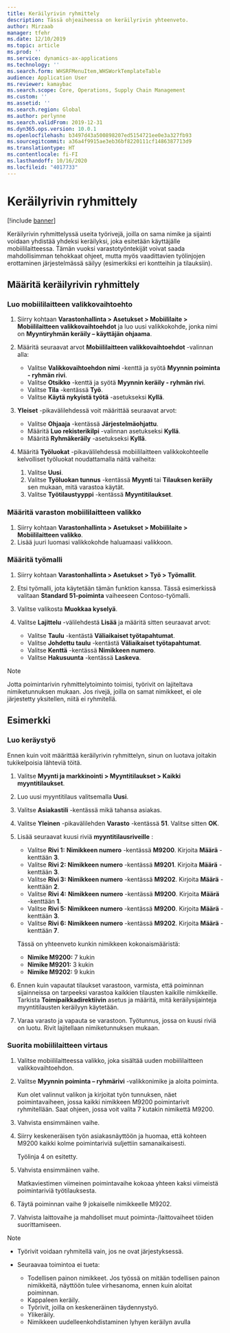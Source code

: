 ```yaml
---
title: Keräilyrivin ryhmittely
description: Tässä ohjeaiheessa on keräilyrivin yhteenveto.
author: Mirzaab
manager: tfehr
ms.date: 12/10/2019
ms.topic: article
ms.prod: ''
ms.service: dynamics-ax-applications
ms.technology: ''
ms.search.form: WHSRFMenuItem,WHSWorkTemplateTable
audience: Application User
ms.reviewer: kamaybac
ms.search.scope: Core, Operations, Supply Chain Management
ms.custom: ''
ms.assetid: ''
ms.search.region: Global
ms.author: perlynne
ms.search.validFrom: 2019-12-31
ms.dyn365.ops.version: 10.0.1
ms.openlocfilehash: b3497d43a500898207ed5154721ee0e3a327fb93
ms.sourcegitcommit: a36a4f9915ae3eb36bf8220111cf1486387713d9
ms.translationtype: HT
ms.contentlocale: fi-FI
ms.lasthandoff: 10/16/2020
ms.locfileid: "4017733"
---
```

# <a name="pick-line-grouping"></a>Keräilyrivin ryhmittely

[!include [banner](../includes/banner.md)]

Keräilyrivin ryhmittelyssä useita työrivejä, joilla on sama nimike ja sijainti voidaan yhdistää yhdeksi keräilyksi, joka esitetään käyttäjälle mobiililaitteessa. Tämän vuoksi varastotyöntekijät voivat saada mahdollisimman tehokkaat ohjeet, mutta myös vaadittavien työlinjojen erottaminen järjestelmässä säilyy (esimerkiksi eri kontteihin ja tilauksiin).

## <a name="set-up-pick-line-grouping"></a>Määritä keräilyrivin ryhmittely

### <a name="create-a-mobile-device-menu-item"></a>Luo mobiililaitteen valikkovaihtoehto

1. Siirry kohtaan **Varastonhallinta \> Asetukset \> Mobiililaite \> Mobiililaitteen valikkovaihtoehdot** ja luo uusi valikkokohde, jonka nimi on **Myyntiryhmän keräily – käyttäjän ohjaama**.
2. Määritä seuraavat arvot **Mobiililaitteen valikkovaihtoehdot** -valinnan alla:

    - Valitse **Valikkovaihtoehdon nimi** -kenttä ja syötä **Myynnin poiminta - ryhmän rivi**.
    - Valitse **Otsikko** -kenttä ja syötä **Myynnin keräily - ryhmän rivi**.
    - Valitse **Tila** -kentässä **Työ**.
    - Valitse **Käytä nykyistä työtä** -asetukseksi **Kyllä**.

3. **Yleiset** -pikavälilehdessä voit määrittää seuraavat arvot:

    - Valitse **Ohjaaja** -kentässä **Järjestelmäohjattu**.
    - Määritä **Luo rekisterikilpi** -valinnan asetukseksi **Kyllä**.
    - Määritä **Ryhmäkeräily** -asetukseksi **Kyllä**.

4. Määritä **Työluokat** -pikavälilehdessä mobiililaitteen valikkokohteelle kelvolliset työluokat noudattamalla näitä vaiheita:

    1. Valitse **Uusi**.
    2. Valitse **Työluokan tunnus** -kentässä **Myynti** tai **Tilauksen keräily** sen mukaan, mitä varastoa käytät.
    3. Valitse **Työtilaustyyppi** -kentässä **Myyntitilaukset**.

### <a name="set-up-a-mobile-device-menu"></a>Määritä varaston mobiililaitteen valikko

1. Siirry kohtaan **Varastonhallinta \> Asetukset \> Mobiililaite \> Mobiililaitteen valikko**. 
1. Lisää juuri luomasi valikkokohde haluamaasi valikkoon.

### <a name="set-up-a-work-template"></a>Määritä työmalli

1. Siirry kohtaan **Varastonhallinta \> Asetukset \> Työ \> Työmallit**.
1. Etsi työmalli, jota käytetään tämän funktion kanssa. Tässä esimerkissä valitaan **Standard 51-poiminta** vaiheeseen Contoso-työmalli.
1. Valitse valikosta **Muokkaa kyselyä**.
1. Valitse **Lajittelu** -välilehdestä **Lisää** ja määritä sitten seuraavat arvot:

    - Valitse **Taulu** -kentästä **Väliaikaiset työtapahtumat**.
    - Valitse **Johdettu taulu** -kentästä **Väliaikaiset työtapahtumat**.
    - Valitse **Kenttä** -kentässä **Nimikkeen numero**.
    - Valitse **Hakusuunta** -kentässä **Laskeva**.

> [!NOTE]
> Jotta poimintarivin ryhmittelytoiminto toimisi, työrivit on lajiteltava nimiketunnuksen mukaan. Jos rivejä, joilla on samat nimikkeet, ei ole järjestetty yksitellen, niitä ei ryhmitellä.

## <a name="example"></a>Esimerkki

### <a name="create-picking-work"></a>Luo keräystyö

Ennen kuin voit määrittää keräilyrivin ryhmittelyn, sinun on luotava joitakin tukikelpoisia lähteviä töitä.

1. Valitse **Myynti ja markkinointi \> Myyntitilaukset \> Kaikki myyntitilaukset**.
2. Luo uusi myyntitilaus valitsemalla **Uusi**. 
3. Valitse **Asiakastili** -kentässä mikä tahansa asiakas. 
4. Valitse **Yleinen** -pikavälilehden **Varasto** -kentässä **51**. Valitse sitten **OK**.
5. Lisää seuraavat kuusi riviä **myyntitilausriveille** :

    - Valitse **Rivi 1:** **Nimikkeen numero** -kentässä **M9200**. Kirjoita **Määrä** -kenttään **3**.
    - Valitse **Rivi 2:** **Nimikkeen numero** -kentässä **M9201**. Kirjoita **Määrä** -kenttään **3**. 
    - Valitse **Rivi 3:** **Nimikkeen numero** -kentässä **M9202**. Kirjoita **Määrä** -kenttään **2**. 
    - Valitse **Rivi 4:** **Nimikkeen numero** -kentässä **M9200**. Kirjoita **Määrä** -kenttään **1**. 
    - Valitse **Rivi 5:** **Nimikkeen numero** -kentässä **M9200**. Kirjoita **Määrä** -kenttään **3**.
    - Valitse **Rivi 6:** **Nimikkeen numero** -kentässä **M9202**. Kirjoita **Määrä** -kenttään **7**. 

    Tässä on yhteenveto kunkin nimikkeen kokonaismääristä:

    - **Nimike M9200:** 7 kukin
    - **Nimike M9201:** 3 kukin
    - **Nimike M9202:** 9 kukin

6. Ennen kuin vapautat tilaukset varastoon, varmista, että poiminnan sijainneissa on tarpeeksi varastoa kaikkien tilausten kaikille nimikkeille. Tarkista **Toimipaikkadirektiivin** asetus ja määritä, mitä keräilysijainteja myyntitilausten keräilyyn käytetään.
7. Varaa varasto ja vapauta se varastoon. Työtunnus, jossa on kuusi riviä on luotu. Rivit lajitellaan nimiketunnuksen mukaan.

### <a name="run-the-mobile-device-flow"></a>Suorita mobiililaitteen virtaus

1. Valitse mobiililaitteessa valikko, joka sisältää uuden mobiililaitteen valikkovaihtoehdon.
1. Valitse **Myynnin poiminta – ryhmärivi** -valikkonimike ja aloita poiminta.

    Kun olet valinnut valikon ja kirjoitat työn tunnuksen, näet poimintavaiheen, jossa kaikki nimikkeen M9200 poimintarivit ryhmitellään. Saat ohjeen, jossa voit valita 7 kutakin nimikettä M9200.

1. Vahvista ensimmäinen vaihe. 
1. Siirry keskeneräisen työn asiakasnäyttöön ja huomaa, että kohteen M9200 kaikki kolme poimintariviä suljettiin samanaikaisesti.

    Työlinja 4 on esitetty.

1. Vahvista ensimmäinen vaihe.

    Matkaviestimen viimeinen poimintavaihe kokoaa yhteen kaksi viimeistä poimintariviä työtilauksesta.

1. Täytä poiminnan vaihe 9 jokaiselle nimikkeelle M9202.
1. Vahvista laittovaihe ja mahdolliset muut poiminta-/laittovaiheet töiden suorittamiseen.

> [!NOTE]
> - Työrivit voidaan ryhmitellä vain, jos ne ovat järjestyksessä.
> - Seuraavaa toimintoa ei tueta:
>
>    - Todellisen painon nimikkeet. Jos työssä on mitään todellisen painon nimikkeitä, näyttöön tulee virhesanoma, ennen kuin aloitat poiminnan.
>    - Kappaleen keräily.
>    - Työrivit, joilla on keskeneräinen täydennystyö.
>    - Ylikeräily.
>    - Nimikkeen uudelleenkohdistaminen lyhyen keräilyn avulla
